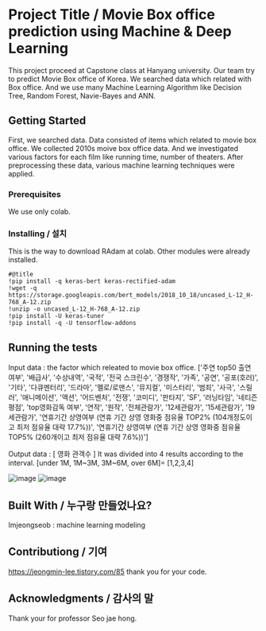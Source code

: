 # Project Title / Movie Box office prediction using Machine & Deep Learning

This project proceed at Capstone class at Hanyang university. Our team try to predict Movie Box office of Korea. We searched data which related with Box office.
And we use many Machine Learning Algorithm like Decision Tree, Random Forest, Navie-Bayes and ANN. 

## Getting Started 

First, we searched data. Data consisted of items which related to movie box office. We collected 2010s moive box office data. And we investigated various factors for each film like running time, number of theaters. After preprocessing these data, various machine learning techniques were applied.

### Prerequisites 

We use only colab.

### Installing / 설치
This is the way to download RAdam at colab. Other modules were already installed.

	#@title 
	!pip install -q keras-bert keras-rectified-adam
	!wget -q https://storage.googleapis.com/bert_models/2018_10_18/uncased_L-12_H-768_A-12.zip
	!unzip -o uncased_L-12_H-768_A-12.zip
	!pip install -U keras-tuner
	!pip install -q -U tensorflow-addons


## Running the tests 

Input data : the factor which releated to movie box office.
	['주연 top50 출연 여부', '배급사', '수상내역', '국적', '전국 스크린수', '경쟁작', '가족', '공연',
       '공포(호러)', '기타', '다큐멘터리', '드라마', '멜로/로맨스', '뮤지컬', '미스터리', '범죄', '사극',
       '스릴러', '애니메이션', '액션', '어드벤처', '전쟁', '코미디', '판타지', 'SF', '러닝타임',
       '네티즌 평점', 'top영화감독 여부', '연작', '원작', '전체관람가', '12세관람가', '15세관람가',
       '19세관람가',
       '연휴기간 상영여부 (연휴 기간 상영 영화중 점유율 TOP2% (104개정도이고 최저 점유율 대략 17.7%))',
       '연휴기간 상영여부 (연휴 기간 상영 영화중 점유율 TOP5% (260개이고 최저 점유율 대략 7.6%))']

Output data : [ 영화 관객수 ] It was divided into 4 results according to the interval. [under 1M, 1M~3M, 3M~6M, over 6M]= [1,2,3,4]

![image](https://user-images.githubusercontent.com/78201690/124347537-33241900-dc20-11eb-868c-92528619985b.png)
![image](https://user-images.githubusercontent.com/78201690/124347552-3fa87180-dc20-11eb-86b4-701da5da0941.png)


## Built With / 누구랑 만들었나요?

Imjeongseob : machine learning modeling

## Contributiong / 기여

https://jeongmin-lee.tistory.com/85 
thank you for your code.

## Acknowledgments / 감사의 말

Thank your for professor Seo jae hong.
